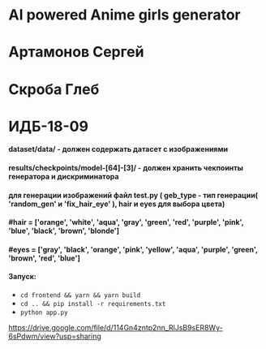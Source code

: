 # AI powered Anime girls generator
# Артамонов Сергей
# Скроба Глеб
# ИДБ-18-09

#### dataset/data/ - должен содержать датасет с изображениями
#### results/checkpoints/model-[64]-[3]/ - должен хранить чекпоинты генератора и дискриминатора
#### для генерации изображений файл test.py ( geb_type - тип генерации( 'random_gen' и 'fix_hair_eye' ), hair и  eyes для выбора цвета)
####    #hair = ['orange', 'white', 'aqua', 'gray', 'green', 'red', 'purple', 'pink', 'blue', 'black', 'brown', 'blonde']
####    #eyes = ['gray', 'black', 'orange', 'pink', 'yellow', 'aqua', 'purple', 'green', 'brown', 'red', 'blue']

#### Запуск:
  +  `cd frontend && yarn && yarn build`
  +  `cd .. && pip install -r requirements.txt`
  +  `python app.py`

https://drive.google.com/file/d/114Gn4zntp2nn_RlJsB9sER8Wy-6sPdwm/view?usp=sharing
